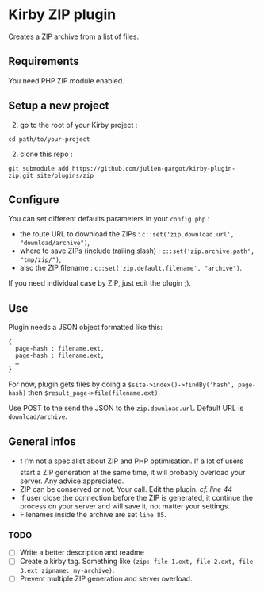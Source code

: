# Kirby ZIP plugin

Creates a ZIP archive from a list of files.

## Requirements

You need PHP ZIP module enabled.

## Setup a new project


2. go to the root of your Kirby project :
  ```
  cd path/to/your-project
  ```

2. clone this repo :
  ```
  git submodule add https://github.com/julien-gargot/kirby-plugin-zip.git site/plugins/zip
  ```

## Configure

You can set different defaults parameters in your `config.php` :
- the route URL to download the ZIPs : `c::set('zip.download.url', "download/archive")`,
- where to save ZIPs (include trailing slash) : `c::set('zip.archive.path', "tmp/zip/")`,
- also the ZIP filename : `c::set('zip.default.filename', "archive")`.

If you need individual case by ZIP, just edit the plugin ;).

## Use

Plugin needs a JSON object formatted like this:

```
{
  page-hash : filename.ext,
  page-hash : filename.ext,
  …
}
```

For now, plugin gets files by doing a `$site->index()->findBy('hash', page-hash)` then `$result_page->file(filename.ext)`.

Use POST to the send the JSON to the `zip.download.url`. Default URL is `download/archive`.

## General infos

- :exclamation: I’m not a specialist about ZIP and PHP optimisation. If a lot of users start a ZIP generation at the same time, it will probably overload your server. Any advice appreciated.
- ZIP can be conserved or not. Your call. Edit the plugin. *cf. line 44*
- If user close the connection before the ZIP is generated, it continue the process on your server and will save it, not matter your settings.
- Filenames inside the archive are set `line 85`.

### TODO

- [ ] Write a better description and readme
- [ ] Create a kirby tag. Something like `(zip: file-1.ext, file-2.ext, file-3.ext zipname: my-archive)`.
- [ ] Prevent multiple ZIP generation and server overload.
